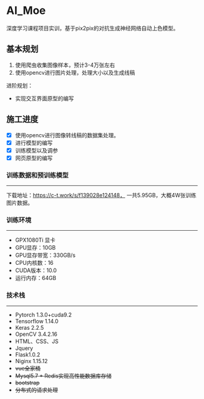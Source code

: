 # AI_Moe

深度学习课程项目实训，基于pix2pix的对抗生成神经网络自动上色模型。

## 基本规划
1. 使用爬虫收集图像样本，预计3-4万张左右
2. 使用opencv进行图片处理，处理大小以及生成线稿

进阶规划：
- 实现交互界面原型的编写

## 施工进度
- [x] 使用opencv进行图像转线稿的数据集处理。
- [x]  进行模型的编写
- [x] 训练模型以及调参
- [x] 网页原型的编写

### 训练数据和预训练模型

***

下载地址：https://c-t.work/s/f139028e124148， 一共5.95GB，大概4W张训练图片数据。



### 训练环境

***

- GPX1080Ti 显卡
- GPU显存：10GB
- GPU显存带宽：330GB/s
- CPU内核数：16
- CUDA版本：10.0
- 运行内存：64GB

### 技术栈

***

- Pytorch 1.3.0+cuda9.2
- Tensorflow 1.14.0
- Keras 2.2.5
- OpenCV 3.4.2.16
- HTML、CSS、JS
- Jquery
- Flask1.0.2
- Niginx 1.15.12 
- ~~vue全家桶~~
- ~~Mysql5.7 + Redis实现高性能数据库存储~~
- ~~bootstrap~~
- ~~分布式的请求处理~~

